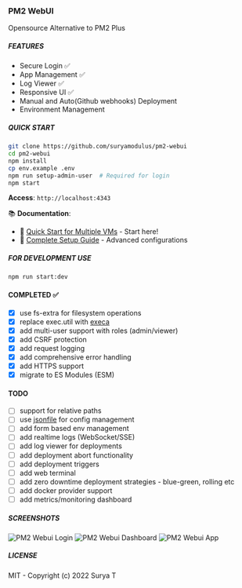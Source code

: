 ### PM2 WebUI
Opensource Alternative to PM2 Plus

##### FEATURES
- Secure Login :white_check_mark:
- App Management :white_check_mark:
- Log Viewer :white_check_mark:
- Responsive UI :white_check_mark:
- Manual and Auto(Github webhooks) Deployment
- Environment Management

##### QUICK START
```bash
git clone https://github.com/suryamodulus/pm2-webui
cd pm2-webui
npm install
cp env.example .env
npm run setup-admin-user  # Required for login
npm start
```

**Access**: `http://localhost:4343`

📚 **Documentation**:
- 🚀 [Quick Start for Multiple VMs](QUICK_START.md) - Start here!
- 📖 [Complete Setup Guide](SETUP_GUIDE.md) - Advanced configurations

##### FOR DEVELOPMENT USE
```bash
npm run start:dev
```

#### COMPLETED ✅
- [x] use fs-extra for filesystem operations
- [x] replace exec.util with [execa](https://www.npmjs.com/package/execa)
- [x] add multi-user support with roles (admin/viewer)
- [x] add CSRF protection
- [x] add request logging
- [x] add comprehensive error handling
- [x] add HTTPS support
- [x] migrate to ES Modules (ESM)

#### TODO
- [ ] support for relative paths
- [ ] use [jsonfile](https://www.npmjs.com/package/jsonfile) for config management
- [ ] add form based env management
- [ ] add realtime logs (WebSocket/SSE)
- [ ] add log viewer for deployments
- [ ] add deployment abort functionality
- [ ] add deployment triggers
- [ ] add web terminal
- [ ] add zero downtime deployment strategies - blue-green, rolling etc
- [ ] add docker provider support
- [ ] add metrics/monitoring dashboard

##### SCREENSHOTS
![PM2 Webui Login](/screenshots/login.png?raw=true "PM2 WebUI Login")
![PM2 Webui Dashboard](/screenshots/dashboard.png?raw=true "PM2 WebUI Dashboard")
![PM2 Webui App](/screenshots/app.png?raw=true "PM2 WebUI App")

##### LICENSE
MIT - Copyright (c) 2022 Surya T
